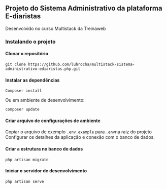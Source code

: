 ## Projeto do Sistema Administrativo da plataforma E-diaristas

Desenvolvido no curso Multistack da Treinaweb


### Instalando o projeto

#### Clonar o repositório

```
git clone https://github.com/luhrocha/multistack-sistema-administrativo-ediaristas.php.git
```

#### Instalar as dependências

```
Composer install
```

Ou em ambiente de desenvolvimento:

```
composer update
```

#### Criar arquivo de configurações de ambiente

Copiar o arquivo de exemplo `.env.example` para `.env`na raiz do projeto
Configurar os detalhes da aplicação e conexão com o banco de dados.

#### Criar a estrutura no banco de dados

```
php artisan migrate
```

#### Iniciar o servidor de desenvolvimento

````
php artisan serve
````
